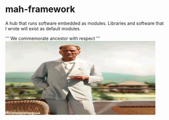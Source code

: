 # mah-framework
A hub that runs software embedded as modules. Libraries and software that I wrote will exist as default modules.

'''
We commemorate ancestor with respect
'''
![alt text](https://github.com/C0derByM4H6301/mah-framework/blob/main/img/ata.jpg?raw=true)
